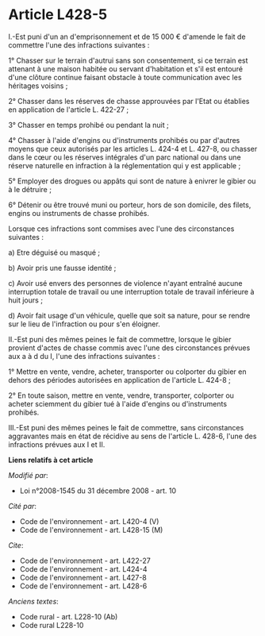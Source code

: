 # Article L428-5

I.-Est puni d'un an d'emprisonnement et de 15 000 € d'amende le fait de commettre l'une des infractions suivantes : 

1° Chasser sur le terrain d'autrui sans son consentement, si ce terrain est attenant à une maison habitée ou servant
d'habitation et s'il est entouré d'une clôture continue faisant obstacle à toute communication avec les héritages voisins ; 

2° Chasser dans les réserves de chasse approuvées par l'Etat ou établies en application de l'article L. 422-27 ; 

3° Chasser en temps prohibé ou pendant la nuit ; 

4° Chasser à l'aide d'engins ou d'instruments prohibés ou par d'autres moyens que ceux autorisés par les articles L. 424-4 et
L. 427-8, ou chasser dans le cœur ou les réserves intégrales d'un parc national ou dans une réserve naturelle en infraction à
la réglementation qui y est applicable ; 

5° Employer des drogues ou appâts qui sont de nature à enivrer le gibier ou à le détruire ; 

6° Détenir ou être trouvé muni ou porteur, hors de son domicile, des filets, engins ou instruments de chasse prohibés. 

Lorsque ces infractions sont commises avec l'une des circonstances suivantes : 

a) Etre déguisé ou masqué ; 

b) Avoir pris une fausse identité ; 

c) Avoir usé envers des personnes de violence n'ayant entraîné aucune interruption totale de travail ou une interruption
totale de travail inférieure à huit jours ; 

d) Avoir fait usage d'un véhicule, quelle que soit sa nature, pour se rendre sur le lieu de l'infraction ou pour s'en
éloigner. 

II.-Est puni des mêmes peines le fait de commettre, lorsque le gibier provient d'actes de chasse commis avec l'une des
circonstances prévues aux a à d du I, l'une des infractions suivantes : 

1° Mettre en vente, vendre, acheter, transporter ou colporter du gibier en dehors des périodes autorisées en application de
l'article L. 424-8 ; 

2° En toute saison, mettre en vente, vendre, transporter, colporter ou acheter sciemment du gibier tué à l'aide d'engins ou
d'instruments prohibés. 

III.-Est puni des mêmes peines le fait de commettre, sans circonstances aggravantes mais en état de récidive au sens de
l'article L. 428-6, l'une des infractions prévues aux I et II.

**Liens relatifs à cet article**

_Modifié par_:

  - Loi n°2008-1545 du 31 décembre 2008 - art. 10

_Cité par_:

  - Code de l'environnement - art. L420-4 (V)
  - Code de l'environnement - art. L428-15 (M)

_Cite_:

  - Code de l'environnement - art. L422-27
  - Code de l'environnement - art. L424-4
  - Code de l'environnement - art. L427-8
  - Code de l'environnement - art. L428-6

_Anciens textes_:

  - Code rural - art. L228-10 (Ab)
  - Code rural L228-10
